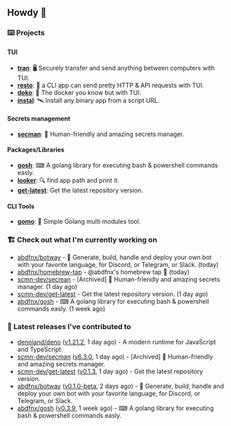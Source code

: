 ## Howdy 👋

### ⌨️ Projects

#### TUI

- [**tran**](https://github.com/abdfnx/tran): 🖥 Securely transfer and send anything between computers with TUI.
- [**resto**](https://github.com/abdfnx/resto): 🔗 a CLI app can send pretty HTTP & API requests with TUI.
- [**doko**](https://github.com/abdfnx/doko): 🐳 The docker you know but with TUI.
- [**instal**](https://github.com/abdfnx/instal): 🛰️ Install any binary app from a script URL.

#### Secrets management

- [**secman**](https://github.com/scmn-dev/secman): 👊 Human-friendly and amazing secrets manager.

#### Packages/Libraries

- [**gosh**](https://github.com/abdfnx/gosh): ⌨ A golang library for executing bash & powershell commands easly.
- [**looker**](https://github.com/abdfnx/looker): 🔍 find app path and print it.
- [**get-latest**](https://github.com/scmn-dev/get-latest): Get the latest repository version.

#### CLI Tools

- [**gomo**](https://github.com/abdfnx/gomo): 📐 Simple Golang multi modules tool.

### 🏗️ Check out what I'm currently working on


- [abdfnx/botway](https://github.com/abdfnx/botway) - 🤖 Generate, build, handle and deploy your own bot with your favorite language, for Discord, or Telegram, or Slack. (today)
- [abdfnx/homebrew-tap](https://github.com/abdfnx/homebrew-tap) - @abdfnx&#39;s homebrew tap 🍺 (today)
- [scmn-dev/secman](https://github.com/scmn-dev/secman) - [Archived] 👊 Human-friendly and amazing secrets manager. (1 day ago)
- [scmn-dev/get-latest](https://github.com/scmn-dev/get-latest) - Get the latest repository version. (1 day ago)
- [abdfnx/gosh](https://github.com/abdfnx/gosh) - ⌨ A golang library for executing bash &amp; powershell commands easly. (1 week ago)

### 🔭 Latest releases I've contributed to

- [denoland/deno](https://github.com/denoland/deno) ([v1.21.2](https://github.com/denoland/deno/releases/tag/v1.21.2), 1 day ago) - A modern runtime for JavaScript and TypeScript.
- [scmn-dev/secman](https://github.com/scmn-dev/secman) ([v6.3.0](https://github.com/scmn-dev/secman/releases/tag/v6.3.0), 1 day ago) - [Archived] 👊 Human-friendly and amazing secrets manager.
- [scmn-dev/get-latest](https://github.com/scmn-dev/get-latest) ([v0.1.3](https://github.com/scmn-dev/get-latest/releases/tag/v0.1.3), 1 day ago) - Get the latest repository version.
- [abdfnx/botway](https://github.com/abdfnx/botway) ([v0.1.0-beta](https://github.com/abdfnx/botway/releases/tag/v0.1.0-beta), 2 days ago) - 🤖 Generate, build, handle and deploy your own bot with your favorite language, for Discord, or Telegram, or Slack.
- [abdfnx/gosh](https://github.com/abdfnx/gosh) ([v0.3.9](https://github.com/abdfnx/gosh/releases/tag/v0.3.9), 1 week ago) - ⌨ A golang library for executing bash &amp; powershell commands easly.
